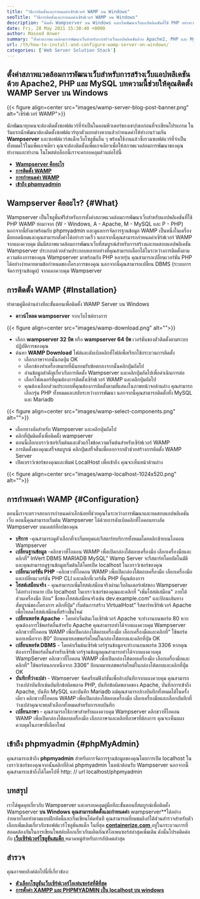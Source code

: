 ```yaml
---
title: "วิธีการติดตั้งและกำหนดค่าเซิร์ฟเวอร์ WAMP บน Windows" 
seoTitle: "วิธีการติดตั้งและกำหนดค่าเซิร์ฟเวอร์ WAMP บน Windows" 
description: "ติดตั้ง Wampserver บน Windows และเริ่มพัฒนาเว็บแอปพลิเคชันที่ใช้ PHP อย่างรวดเร็ว WAMP Server พร้อมใช้งานสำหรับทั้ง Windows 32 และ 64 บิต" 
date: Fri, 28 May 2021 15:30:40 +0000
author: Masood Anwer
summary: "ตั้งค่าสภาพแวดล้อมการพัฒนาเว็บสำหรับการสร้างเว็บแอปพลิเคชันด้วย Apache2, PHP และ MySQL บทความนี้ช่วยให้คุณติดตั้ง WAMP Server บน Windows" 
url: /th/how-to-install-and-configure-wamp-server-on-windows/
categories: ['Web Server Solution Stack']
---
```


## ตั้งค่าสภาพแวดล้อมการพัฒนาเว็บสำหรับการสร้างเว็บแอปพลิเคชันด้วย Apache2, PHP และ MySQL บทความนี้ช่วยให้คุณติดตั้ง WAMP Server บน Windows

{{< figure align=center src="images/wamp-server-blog-post-banner.png" alt="เซิร์ฟเวอร์ WAMP">}}

นักพัฒนาทุกคนจะต้องติดตั้งซอฟต์แวร์ที่จำเป็นในคอมพิวเตอร์ของเขา/เธอก่อนที่จะเขียนโปรแกรม ในวันแรกนักพัฒนาต้องติดตั้งซอฟต์แวร์ทุกตัวแยกต่างหากแล้วกำหนดค่าให้ทำงานร่วมกัน  **Wampserver**  และซอฟต์แวร์สแต็กเว็บโซลูชันอื่น ๆ พร้อมใช้งานแล้วซึ่งรวมซอฟต์แวร์ที่จำเป็นทั้งหมดไว้ในแพ็คเกจเดียว คุณจะต้องติดตั้งแพ็คเกจเดียวเพื่อให้สภาพแวดล้อมการพัฒนาของคุณทำงานและทำงาน
ในโพสต์บล็อกนี้เราจะครอบคลุมส่วนต่อไปนี้
* [  **Wampserver คืออะไร**  ][1]
* [  **การติดตั้ง WAMP**  ][2]
* [  **การกำหนดค่า WAMP**  ][3]
* [  **เข้าถึง phpmyadmin**  ][4]

## Wampserver คืออะไร? {#What}

Wampserver เป็นโซลูชั่นฟรีสำหรับการตั้งค่าสภาพแวดล้อมการพัฒนาเว็บสำหรับแอปพลิเคชันที่ใช้ PHP WAMP ย่อมาจาก (W - Windows, A - Apache, M - MySQL และ P - PHP) นอกจากนี้ยังมาพร้อมกับ phpmyadmin และดูแลการจัดการฐานข้อมูล WAMP เป็นหนึ่งในเครื่องมือยอดนิยมและคุณสามารถตั้งค่าได้อย่างรวดเร็ว นอกจากนี้คุณสามารถกำหนดค่าเซิร์ฟเวอร์ WAMP จากแผงควบคุม มันมีสภาพแวดล้อมการพัฒนาเว็บที่สมบูรณ์สำหรับการสร้างและทดสอบแอปพลิเคชัน Wampserver ประกอบด้วยส่วนประกอบหลายอย่างที่คุณสามารถเลือกได้ในระหว่างการติดตั้งตามความต้องการของคุณ Wampserver มาพร้อมกับ PHP หลายรุ่น คุณสามารถเปลี่ยนเวอร์ชัน PHP ได้อย่างง่ายดายตามข้อกำหนดของโครงการของคุณ นอกจากนี้คุณสามารถเปลี่ยน DBMS (ระบบการจัดการฐานข้อมูล) จากแผงควบคุม Wampserver

## การติดตั้ง WAMP {#Installation}

ทำตามคู่มือด้านล่างทีละขั้นตอนเพื่อติดตั้ง WAMP Server บน Windows
*  **ดาวน์โหลด wampserver**  จากเว็บไซต์ทางการ

{{< figure align=center src="images/wamp-download.png" alt="">}}

* เลือก  **wampserver 32 บิต** หรือ **wampserver 64 บิต**  เวอร์ชันของตัวติดตั้งตามระบบปฏิบัติการของคุณ
* ค้นหา  **WAMP Download**  ไฟล์และดับเบิลคลิกที่ไฟล์เพื่อเรียกใช้กระบวนการติดตั้ง
  * เลือกภาษาจากนั้นกดปุ่ม OK
  * เลือกช่องทำเครื่องหมายที่ฉันยอมรับข้อตกลงจากนั้นคลิกปุ่มถัดไป
  * อ่านข้อมูลสำคัญเกี่ยวกับการติดตั้ง Wampserver และคลิกปุ่มถัดไปเพื่อดำเนินการต่อ
  * เลือกโฟลเดอร์ที่คุณต้องการติดตั้งเซิร์ฟเวอร์ WAMP และคลิกปุ่มถัดไป
  * คุณต้องเลือกส่วนประกอบที่คุณต้องการติดตั้งตามที่แสดงในภาพหน้าจอด้านล่าง คุณสามารถเลือกรุ่น PHP ทั้งหมดและสลับระหว่างการพัฒนา นอกจากนี้คุณสามารถติดตั้งทั้ง MySQL และ Mariadb

{{< figure align=center src="images/wamp-select-components.png" alt="">}}

  * เลือกทางลัดสำหรับ Wampserver และคลิกปุ่มถัดไป
  * คลิกที่ปุ่มติดตั้งเพื่อติดตั้ง wampserver
  * ตอนนี้เลือกเบราว์เซอร์เริ่มต้นและตัวแก้ไขข้อความเริ่มต้นสำหรับเซิร์ฟเวอร์ WAMP
  * การติดตั้งของคุณเสร็จสมบูรณ์ คลิกปุ่มเสร็จสิ้นเพื่อออกจากตัวช่วยสร้างการติดตั้ง WAMP Server
  * เปิดเบราว์เซอร์ของคุณและพิมพ์ LocalHost เพื่อเข้าถึง คุณจะเห็นหน้าด้านล่าง

{{< figure align=center src="images/wamp-localhost-1024x520.png" alt="">}}


## การกำหนดค่า WAMP {#Configuration}

ตอนนี้เราจะตรวจสอบการกำหนดค่าเล็กน้อยที่ช่วยคุณในระหว่างการพัฒนาและทดสอบแอปพลิเคชันเว็บ ตอนนี้คุณสามารถเริ่มต้น Wampserver ได้ด้วยการดับเบิลคลิกที่ไอคอนทางลัด Wampserver บนเดสก์ท็อปของคุณ
*  **บริการ**  -คุณสามารถดูตัวเลือกที่จะเริ่มหยุดและรีสตาร์ทบริการทั้งหมดโดยคลิกซ้ายบนไอคอน Wampserver
*  **เปลี่ยนฐานข้อมูล**  -คลิกขวาที่ไอคอน WAMP เพื่อเปิดกล่องโต้ตอบเครื่องมือ เลือกเครื่องมือและคลิกที่“ InVert DBMS MARIADB MySQL” Wamp Server จะรีสตาร์ทโดยอัตโนมัติและคุณสามารถดูฐานข้อมูลเริ่มต้นได้โดยเปิด localhost ในเบราว์เซอร์ของคุณ
*  **เปลี่ยนเวอร์ชัน PHP**  -คลิกขวาที่ไอคอน WAMP เพื่อเปิดกล่องโต้ตอบเครื่องมือ เลือกเครื่องมือและเปลี่ยนเวอร์ชัน PHP CLI และคลิกที่เวอร์ชัน PHP ที่คุณต้องการ
*  **โฮสต์เสมือนจริง**  - คุณสามารถเพิ่มโฮสต์เสมือนจริงผ่านเว็บอินเตอร์เฟสของ Wampserver ได้อย่างง่ายดาย เปิด localhost ในเบราว์เซอร์ของคุณและคลิกที่ "เพิ่มโฮสต์เสมือน" ภายใต้ส่วนเครื่องมือ ป้อน“ ชื่อของโฮสต์เสมือนจริงเช่น dev.example.com” และป้อนเส้นทางสัมบูรณ์ของโครงการ คลิกที่ปุ่ม“ เริ่มต้นการสร้าง VirtualHost” รีสตาร์ทเซิร์ฟเวอร์ Apache เพื่อโหลดโฮสต์เสมือนที่สร้างขึ้นใหม่
*  **เปลี่ยนพอร์ต Apache**  - โดยค่าเริ่มต้นเว็บเซิร์ฟเวอร์ Apache จะทำงานบนพอร์ต 80 หากคุณต้องการใช้พอร์ตอื่นสำหรับ Apache คุณสามารถทำได้จากแผงควบคุม Wampserver คลิกขวาที่ไอคอน WAMP เพื่อเปิดกล่องโต้ตอบเครื่องมือ เลือกเครื่องมือและคลิกที่“ ใช้พอร์ตนอกเหนือจาก 80” ป้อนหมายเลขพอร์ตใหม่ในกล่องโต้ตอบและคลิกที่ปุ่ม OK
*  **เปลี่ยนพอร์ต DBMS**  - โดยค่าเริ่มต้นเซิร์ฟเวอร์ฐานข้อมูลจะทำงานบนพอร์ต 3306 หากคุณต้องการใช้พอร์ตอื่นสำหรับเซิร์ฟเวอร์ฐานข้อมูลคุณสามารถทำได้จากแผงควบคุม WampServer คลิกขวาที่ไอคอน WAMP เพื่อเปิดกล่องโต้ตอบเครื่องมือ เลือกเครื่องมือและคลิกที่“ ใช้พอร์ตนอกเหนือจาก 3306” ป้อนหมายเลขพอร์ตใหม่ในกล่องโต้ตอบและคลิกที่ปุ่ม OK
*  **บันทึกที่ว่างเปล่า**  - Wamserver จัดเตรียมฟังก์ชั่นเพื่อล้างบันทึกจากแผงควบคุม คุณสามารถว่างเปล่าบันทึกเช่นบันทึกข้อผิดพลาด PHP, บันทึกข้อผิดพลาดของ Apache, บันทึกการเข้าถึง Apache, บันทึก MySQL และบันทึก Mariadb แม้คุณสามารถล้างบันทึกทั้งหมดได้ในครั้งเดียว คลิกขวาที่ไอคอน WAMP เพื่อเปิดกล่องโต้ตอบเครื่องมือ เลือกเครื่องมือและเลือกบันทึกที่ว่างเปล่าคุณจะพบตัวเลือกทั้งหมดสำหรับการลบบันทึก
*  **เปลี่ยนภาษา**  - คุณสามารถใช้ภาษาสำหรับแผงควบคุม Wampserver คลิกขวาที่ไอคอน WAMP เพื่อเปิดกล่องโต้ตอบเครื่องมือ เลือกภาษาและคลิกที่ภาษาที่ต้องการ คุณจะเห็นแผงควบคุมในภาษาที่เลือกใหม่

## เข้าถึง phpmyadmin {#phpMyAdmin}

คุณสามารถเข้าถึง  **phpmyadmin**  สำหรับการจัดการฐานข้อมูลของคุณโดยการเปิด localhost ในเบราว์เซอร์ของคุณจากนั้นคลิกที่ลิงค์ phpmyadmin ในหน้าต้อนรับ Wampserver นอกจากนี้คุณสามารถเข้าถึงได้โดยไปที่ http: // url localhost/phpmyadmin

## บทสรุป
เราได้พูดคุยเกี่ยวกับ Wampserver และครอบคลุมคู่มือทีละขั้นตอนที่สมบูรณ์เพื่อติดตั้ง Wampserver  **บน Windows คุณสามารถติดตั้งและกำหนดค่า**  wampserver**ได้อย่างง่ายดายโดยทำตามแบบฝึกหัดนี้และเริ่มเขียนโค้ดทันที คุณสามารถเยี่ยมชมลิงก์ใต้ส่วนสำรวจสำหรับตัวเลือกเพิ่มเติมเกี่ยวกับซอฟต์แวร์โซลูชันสแต็ก
ในที่สุด [  **containerize.com** ][5] อยู่ในกระบวนการที่สอดคล้องกันในการเขียนโพสต์บล็อกเกี่ยวกับผลิตภัณฑ์โอเพนซอร์สล่าสุดเพิ่มเติม ดังนั้นโปรดติดต่อกับ [ **เว็บเซิร์ฟเวอร์โซลูชันสแต็ก**  ][6] หมวดหมู่สำหรับการอัปเดตล่าสุด

## สำรวจ
คุณอาจพบลิงค์ต่อไปนี้ที่เกี่ยวข้อง:
* [  **ตัวเลือกโซลูชันเว็บเซิร์ฟเวอร์โอเพ่นซอร์สที่ดีที่สุด**  ][7]
* [  **การตั้งค่า XAMPP และ PHPMYADMIN เป็น localhost บน windows**  ][8]



 [1]: #What
 [2]: #Installation
 [3]: #Configuration
 [4]: #phpMyAdmin
 [5]: https://containerize.com
 [6]: https://blog.containerize.com/category/web-server-solution-stack/
 [7]: https://products.containerize.com/solution-stack/
 [8]: https://blog.containerize.com/database-management-software/how-to-setup-xampp-and-phpmyadmin-as-localhost-on-windows/
